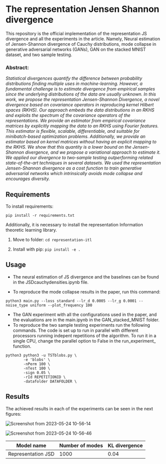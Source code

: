 # The representation Jensen Shannon divergence

This repository is the official implementation of the representation JS divergence and all the experiments in the article. Namely, Neural estimation of Jensen-Shannon divergence of Cauchy distributions, mode collapse in generative adversarial networks (GANs), GAN on the stacked MNIST dataset, and two sample testing. 

### Abstract: 
_Statistical divergences quantify the difference between probability distributions finding multiple uses in machine-learning. However, a fundamental challenge is to estimate divergence from empirical samples since the underlying distributions of the data are usually unknown. In this work, we propose the representation Jensen-Shannon Divergence, a novel divergence based on covariance operators in reproducing kernel Hilbert spaces (RKHS). Our approach embeds the data distributions in an RKHS and exploits the spectrum of the covariance operators of the representations. We provide an estimator from empirical covariance matrices by explicitly mapping the data to an RKHS using Fourier features. This estimator is flexible, scalable, differentiable, and suitable for minibatch-based optimization problems. Additionally, we provide an estimator based on kernel matrices without having an explicit mapping to the RKHS. We show that this quantity is a lower bound on the Jensen-Shannon divergence, and we propose a variational approach to estimate it. We applied our divergence to two-sample testing outperforming related state-of-the-art techniques in several datasets. We used the representation Jensen-Shannon divergence as a cost function to train generative adversarial networks which intrinsically avoids mode collapse and encourages diversity._


## Requirements

To install requirements:

```setup
pip install -r requirements.txt
```
 Additionally, it is necessary to install the representation Information theoretic learning library. 
 
1) Move to folder:  ```cd representation-itl```

2) Install with pip:  ```pip install -e .```

## Usage

- The neural estimation of JS divergence and the baselines can be found in the JSDcauchydensities.ipynb file. 

- To reproduce the mode collapse results in the paper, run this command:

```train
python3 main.py --loss standard --lr_d 0.0005 --lr_g 0.0001 --noise_type uniform --plot_frequency 100
```
- The GAN experiment with all the configurations used in the paper, and the evaluations are in the main.ipynb in the GAN_stacked_MNIST folder. 
- To reproduce the two sample testing experiments run the following commands. The code is set up to run in parallel with different processors running indepent repetitions of the algorithm. To run it in a single CPU, change the parallel option to False in the run_experiment_ function. 

```train
python3 python3 -u TSTblobs.py \
        -e 'blobs' \
        -nPerm 100 \
        -nTest 100 \
        -sign 0.05 \
        -rId REPETITIONID \
        -datafolder DATAFOLDER \
```

## Results

The achieved results in each of the experiments can be seen in the next figures:


![Screenshot from 2023-05-24 10-56-14](https://github.com/KeiderHoyos/representationJSD/assets/84861891/a5638093-b9b9-4a4b-97b9-f07dea7126d0)


![Screenshot from 2023-05-24 10-56-46](https://github.com/KeiderHoyos/representationJSD/assets/84861891/7db3f3c9-d2f1-4837-8d07-4bfc1860e724)


| Model name         | Number of modes |  KL divergence |
| ------------------ |---------------- | -------------- |
| Representation JSD |     1000        |     0.04       |

